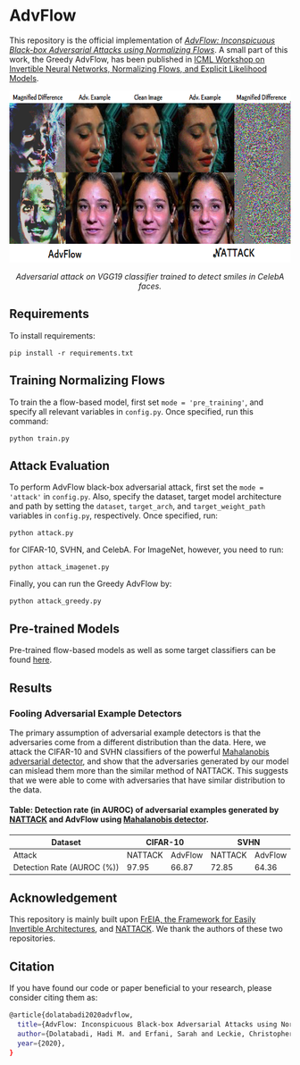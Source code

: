 # AdvFlow

This repository is the official implementation of [_AdvFlow: Inconspicuous Black-box Adversarial Attacks using Normalizing Flows_]().
A small part of this work, the Greedy AdvFlow, has been published in [ICML Workshop on Invertible Neural Networks, Normalizing Flows, and Explicit Likelihood Models](https://invertibleworkshop.github.io/accepted_papers/pdfs/36.pdf).

<p align="center">
  <img width="640" height="307" src="./images/CelebA.png">
</p>
<p align="center">
    <em>Adversarial attack on VGG19 classifier trained to detect smiles in CelebA faces.</em>
</p>

## Requirements

To install requirements:

```setup
pip install -r requirements.txt
```

## Training Normalizing Flows

To train the a flow-based model, first set `mode = 'pre_training'`, and specify all relevant variables in `config.py`. Once specified, run this command:

```train
python train.py
```

## Attack Evaluation

To perform AdvFlow black-box adversarial attack, first set the `mode = 'attack'` in `config.py`.
Also, specify the dataset, target model architecture and path by setting the `dataset`, `target_arch`, 
and `target_weight_path` variables in `config.py`, respectively. Once specified, run:

```eval
python attack.py
```

for CIFAR-10, SVHN, and CelebA. For ImageNet, however, you need to run:

```eval
python attack_imagenet.py
```

Finally, you can run the Greedy AdvFlow by:

```eval
python attack_greedy.py
```

## Pre-trained Models

Pre-trained flow-based models as well as some target classifiers can be found [here](https://drive.google.com/file/d/18J8eh-KLaPq9vUe_TwhuQMBW4WKBVX0L/view?usp=sharing).

## Results

### Fooling Adversarial Example Detectors

The primary assumption of adversarial example detectors is that the adversaries come from a different distribution than the data.
Here, we attack the CIFAR-10 and SVHN classifiers of the powerful [Mahalanobis adversarial detector](https://github.com/pokaxpoka/deep_Mahalanobis_detector), and show that the adversaries generated by our model can mislead them more than the similar method of NATTACK. This suggests that we were able to come with adversaries that have similar distribution to the data.

#### Table: Detection rate (in AUROC) of adversarial examples generated by [NATTACK](https://github.com/Cold-Winter/Nattack) and AdvFlow using [Mahalanobis detector](https://github.com/pokaxpoka/deep_Mahalanobis_detector).

<table>
<thead>
  <tr>
    <th class="tg-fymr">Dataset</th>
    <th class="tg-c3ow" colspan="2">CIFAR-10</th>
    <th class="tg-c3ow" colspan="2">SVHN</th>
  </tr>
</thead>
<tbody>
  <tr>
    <td class="tg-fymr">Attack</td>
    <td class="tg-c3ow">NATTACK</td>
    <td class="tg-c3ow">AdvFlow</td>
    <td class="tg-c3ow">NATTACK</td>
    <td class="tg-c3ow">AdvFlow</td>
  </tr>
  <tr>
    <td class="tg-fymr">Detection Rate (AUROC (%))</td>
    <td class="tg-c3ow">97.95</td>
    <td class="tg-7btt">66.87</td>
    <td class="tg-c3ow">72.85</td>
    <td class="tg-7btt">64.36</td>
  </tr>
</tbody>
</table>

## Acknowledgement

This repository is mainly built upon [FrEIA, the Framework for Easily Invertible Architectures](https://github.com/VLL-HD/FrEIA), and [NATTACK](https://github.com/Cold-Winter/Nattack).
We thank the authors of these two repositories.

## Citation

If you have found our code or paper beneficial to your research, please consider citing them as:
```bash
@article{dolatabadi2020advflow,
  title={AdvFlow: Inconspicuous Black-box Adversarial Attacks using Normalizing Flows},
  author={Dolatabadi, Hadi M. and Erfani, Sarah and Leckie, Christopher},
  year={2020},
}
```

